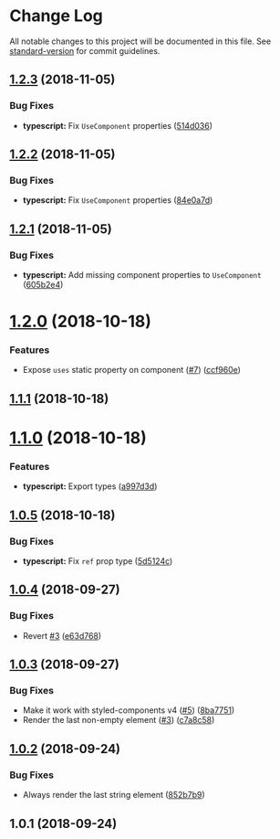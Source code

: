 # Change Log

All notable changes to this project will be documented in this file. See [standard-version](https://github.com/conventional-changelog/standard-version) for commit guidelines.

<a name="1.2.3"></a>
## [1.2.3](https://github.com/diegohaz/reuse/compare/v1.2.2...v1.2.3) (2018-11-05)


### Bug Fixes

* **typescript:** Fix `UseComponent` properties ([514d036](https://github.com/diegohaz/reuse/commit/514d036))



<a name="1.2.2"></a>
## [1.2.2](https://github.com/diegohaz/reuse/compare/v1.2.1...v1.2.2) (2018-11-05)


### Bug Fixes

* **typescript:** Fix `UseComponent` properties ([84e0a7d](https://github.com/diegohaz/reuse/commit/84e0a7d))



<a name="1.2.1"></a>
## [1.2.1](https://github.com/diegohaz/reuse/compare/v1.2.0...v1.2.1) (2018-11-05)


### Bug Fixes

* **typescript:** Add missing component properties to `UseComponent` ([605b2e4](https://github.com/diegohaz/reuse/commit/605b2e4))



<a name="1.2.0"></a>
# [1.2.0](https://github.com/diegohaz/reuse/compare/v1.1.1...v1.2.0) (2018-10-18)


### Features

* Expose `uses` static property on component ([#7](https://github.com/diegohaz/reuse/issues/7)) ([ccf960e](https://github.com/diegohaz/reuse/commit/ccf960e))



<a name="1.1.1"></a>
## [1.1.1](https://github.com/diegohaz/reuse/compare/v1.1.0...v1.1.1) (2018-10-18)



<a name="1.1.0"></a>
# [1.1.0](https://github.com/diegohaz/reuse/compare/v1.0.5...v1.1.0) (2018-10-18)


### Features

* **typescript:** Export types ([a997d3d](https://github.com/diegohaz/reuse/commit/a997d3d))



<a name="1.0.5"></a>
## [1.0.5](https://github.com/diegohaz/reuse/compare/v1.0.4...v1.0.5) (2018-10-18)


### Bug Fixes

* **typescript:** Fix `ref` prop type ([5d5124c](https://github.com/diegohaz/reuse/commit/5d5124c))



<a name="1.0.4"></a>
## [1.0.4](https://github.com/diegohaz/reuse/compare/v1.0.3...v1.0.4) (2018-09-27)


### Bug Fixes

* Revert [#3](https://github.com/diegohaz/reuse/issues/3) ([e63d768](https://github.com/diegohaz/reuse/commit/e63d768))



<a name="1.0.3"></a>
## [1.0.3](https://github.com/diegohaz/reuse/compare/v1.0.2...v1.0.3) (2018-09-27)


### Bug Fixes

* Make it work with styled-components v4 ([#5](https://github.com/diegohaz/reuse/issues/5)) ([8ba7751](https://github.com/diegohaz/reuse/commit/8ba7751))
* Render the last non-empty element ([#3](https://github.com/diegohaz/reuse/issues/3)) ([c7a8c58](https://github.com/diegohaz/reuse/commit/c7a8c58))



<a name="1.0.2"></a>
## [1.0.2](https://github.com/diegohaz/reuse/compare/v1.0.1...v1.0.2) (2018-09-24)


### Bug Fixes

* Always render the last string element ([852b7b9](https://github.com/diegohaz/reuse/commit/852b7b9))



<a name="1.0.1"></a>
## 1.0.1 (2018-09-24)
